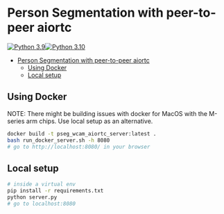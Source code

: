 # Person Segmentation with peer-to-peer aiortc

[![Python 3.9](https://img.shields.io/badge/python-3.9-green.svg)](https://www.python.org/downloads/release/python-390/)[![Python 3.10](https://img.shields.io/badge/python-3.10-green.svg)](https://www.python.org/downloads/release/python-3100/)

- [Person Segmentation with peer-to-peer aiortc](#person-segmentation-with-peer-to-peer-aiortc)
  - [Using Docker](#using-docker)
  - [Local setup](#local-setup)

## Using Docker

NOTE: There might be building issues with docker for MacOS with the M-series arm chips. Use local setup as an alternative.

```bash
docker build -t pseg_wcam_aiortc_server:latest .
bash run_docker_server.sh -h 8080
# go to http://localhost:8080/ in your browser
```

## Local setup

```bash
# inside a virtual env
pip install -r requirements.txt
python server.py
# go to localhost:8080
```